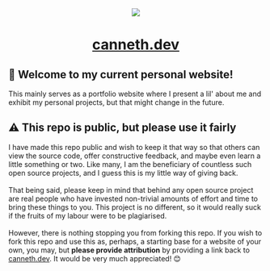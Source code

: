 <div align='center'><img src='https://user-images.githubusercontent.com/23531034/148361737-1aadfe95-1de1-43b9-8f31-ad0f6e70c043.png' /></div>
<h1 align='center'>
  <div align='center'><a href='https://canneth.dev' rel='noreferrer'>canneth.dev</a></div>
</h1>
<h2>&#128075; Welcome to my current personal website!</h3>
<p'>This mainly serves as a portfolio website where I present a lil' about me and exhibit my personal projects, but that might change in the future.</p>

<h2>&#9888; This repo is public, but please use it fairly</h3>
<p>
  I have made this repo public and wish to keep it that way so that others can view the source code, offer constructive feedback, and maybe even learn a little something or two. Like many, I am the beneficiary of countless such open source projects, and I guess this is my little way of giving back.
  <br />
  <br />
  That being said, please keep in mind that behind any open source project are real people who have invested non-trivial amounts of effort and time to bring these things to you. This project is no different, so it would really suck if the fruits of my labour were to be plagiarised.
  <br />
  <br />
  However, there is nothing stopping you from forking this repo. If you wish to fork this repo and use this as, perhaps, a starting base for a website of your own, you may, but <strong>please provide attribution</strong> by providing a link back to <a href='https://canneth.dev' rel='noreferrer'>canneth.dev</a>. It would be very much appreciated! &#128522;
</p>
